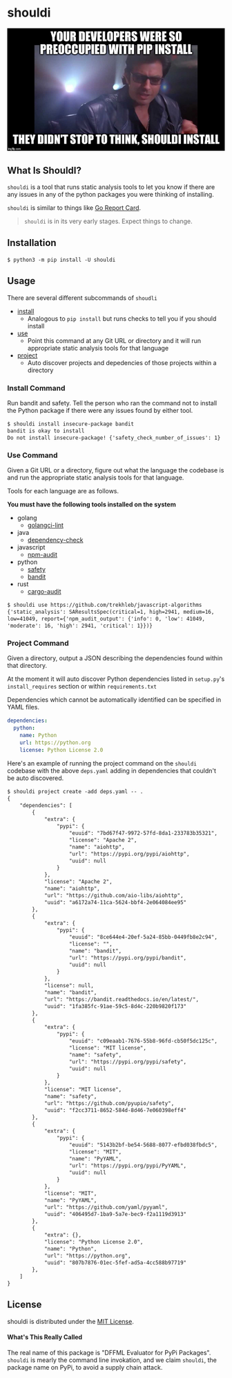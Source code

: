 # shouldi

![shouldi](https://github.com/intel/dffml/raw/master/examples/shouldi/shouldi.jpg)

## What Is ShouldI?

`shouldi` is a tool that runs static analysis tools to let you know if there are
any issues in any of the python packages you were thinking of installing.

`shouldi` is similar to things like [Go Report Card](https://goreportcard.com/).

> `shouldi` is in its very early stages. Expect things to change.

## Installation

```console
$ python3 -m pip install -U shouldi
```

## Usage

There are several different subcommands of `shoudli`

- [install](#install-command)
  - Analogous to `pip install` but runs checks to tell you if you should install
- [use](#use-command)
  - Point this command at any Git URL or directory and it will run appropriate
    static analysis tools for that language
- [project](#project-command)
  - Auto discover projects and depedencies of those projects within a directory

### Install Command

Run bandit and safety. Tell the person who ran the command not to install the
Python package if there were any issues found by either tool.

```console
$ shouldi install insecure-package bandit
bandit is okay to install
Do not install insecure-package! {'safety_check_number_of_issues': 1}
```

### Use Command

Given a Git URL or a directory, figure out what the language the codebase is and
run the appropriate static analysis tools for that language.

Tools for each language are as follows.

**You must have the following tools installed on the system**

- golang
  - [golangci-lint](https://github.com/golangci/golangci-lint/blob/master/README.md)
- java
  - [dependency-check](https://owasp.org/www-project-dependency-check/)
- javascript
  - [npm-audit](https://docs.npmjs.com/cli/audit)
- python
  - [safety](https://pyup.io/safety/)
  - [bandit](https://pypi.org/project/bandit/)
- rust
  - [cargo-audit](https://github.com/RustSec/cargo-audit)

```console
$ shouldi use https://github.com/trekhleb/javascript-algorithms
{'static_analysis': SAResultsSpec(critical=1, high=2941, medium=16, low=41049, report={'npm_audit_output': {'info': 0, 'low': 41049, 'moderate': 16, 'high': 2941, 'critical': 1}})}
```

### Project Command

Given a directory, output a JSON describing the dependencies found within that
directory.

At the moment it will auto discover Python dependencies listed in `setup.py`'s
`install_requires` section or within `requirements.txt`

Dependencies which cannot be automatically identified can be specified in YAML
files.

```yaml
dependencies:
  python:
    name: Python
    url: https://python.org
    license: Python License 2.0
```

Here's an example of running the project command on the `shouldi` codebase with
the above `deps.yaml` adding in dependencies that couldn't be auto discovered.

```console
$ shouldi project create -add deps.yaml -- .
{
    "dependencies": [
        {
            "extra": {
                "pypi": {
                    "euuid": "7bd67f47-9972-57fd-8da1-233783b35321",
                    "license": "Apache 2",
                    "name": "aiohttp",
                    "url": "https://pypi.org/pypi/aiohttp",
                    "uuid": null
                }
            },
            "license": "Apache 2",
            "name": "aiohttp",
            "url": "https://github.com/aio-libs/aiohttp",
            "uuid": "a6172a74-11ca-5624-bbf4-2e064084ee95"
        },
        {
            "extra": {
                "pypi": {
                    "euuid": "8ce644e4-20ef-5a24-85bb-0449fb8e2c94",
                    "license": "",
                    "name": "bandit",
                    "url": "https://pypi.org/pypi/bandit",
                    "uuid": null
                }
            },
            "license": null,
            "name": "bandit",
            "url": "https://bandit.readthedocs.io/en/latest/",
            "uuid": "1fa385fc-91ae-59c5-8d4c-220b9820f173"
        },
        {
            "extra": {
                "pypi": {
                    "euuid": "c09eaab1-7676-55b8-96fd-cb50f5dc125c",
                    "license": "MIT license",
                    "name": "safety",
                    "url": "https://pypi.org/pypi/safety",
                    "uuid": null
                }
            },
            "license": "MIT license",
            "name": "safety",
            "url": "https://github.com/pyupio/safety",
            "uuid": "f2cc3711-8652-584d-8d46-7e060398eff4"
        },
        {
            "extra": {
                "pypi": {
                    "euuid": "5143b2bf-be54-5688-8077-efbd038fbdc5",
                    "license": "MIT",
                    "name": "PyYAML",
                    "url": "https://pypi.org/pypi/PyYAML",
                    "uuid": null
                }
            },
            "license": "MIT",
            "name": "PyYAML",
            "url": "https://github.com/yaml/pyyaml",
            "uuid": "406495d7-1ba9-5a7e-bec9-f2a1119d3913"
        },
        {
            "extra": {},
            "license": "Python License 2.0",
            "name": "Python",
            "url": "https://python.org",
            "uuid": "807b7876-01ec-5fef-ad5a-4cc588b97719"
        },
    ]
}
```

## License

shouldi is distributed under the [MIT License](LICENSE).

#### What's This Really Called

The real name of this package is "DFFML Evaluator for PyPi Packages". `shouldi`
is mearly the command line invokation, and we claim `shouldi`, the package name
on PyPi, to avoid a supply chain attack.
